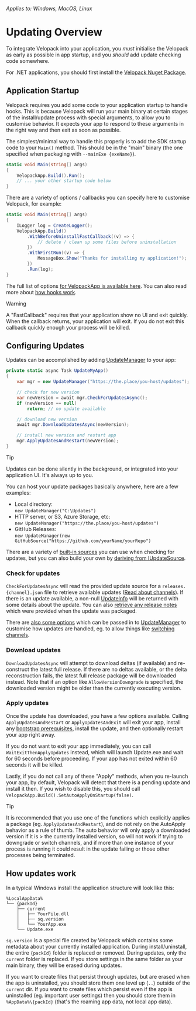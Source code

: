 *Applies to: Windows, MacOS, Linux*

# Updating Overview
To integrate Velopack into your application, you *must* initialise the Velopack as early as possible in app startup, and you *should* add update checking code somewhere.

For .NET applications, you should first install the [Velopack Nuget Package](https://nuget.org/packages/velopack).

## Application Startup
Velopack requires you add some code to your application startup to handle hooks. This is because Velopack will run your main binary at certain stages of the install/update process with special arguments, to allow you to customise behavior. It expects your app to respond to these arguments in the right way and then exit as soon as possible. 

The simplest/minimal way to handle this properly is to add the SDK startup code to your `Main()` method. This should be in the "main" binary (the one specified when packaging with `--mainExe {exeName}`).

```cs
static void Main(string[] args)
{
    VelopackApp.Build().Run();
    // ... your other startup code below
}
```

There are a variety of options / callbacks you can specify here to customise Velopack, for example:

```cs
static void Main(string[] args)
{
    ILogger log = CreateLogger();
    VelopackApp.Build()
        .WithBeforeUninstallFastCallback((v) => {
            // delete / clean up some files before uninstallation
        })
        .WithFirstRun((v) => {
            MessageBox.Show("Thanks for installing my application!");
        })
        .Run(log);
}
```

The full list of options [for VelopackApp is available here](/sdk/Velopack.VelopackApp.html). You can also read more about [how hooks work](hooks.md).

> [!WARNING]
> A "FastCallback" requires that your application show no UI and exit quickly. When the callback returns, your application will exit. If you do not exit this callback quickly enough your process will be killed.

## Configuring Updates
Updates can be accomplished by adding [UpdateManager](/sdk/Velopack.UpdateManager.html) to your app:

```cs
private static async Task UpdateMyApp()
{
    var mgr = new UpdateManager("https://the.place/you-host/updates");

    // check for new version
    var newVersion = await mgr.CheckForUpdatesAsync();
    if (newVersion == null)
        return; // no update available

    // download new version
    await mgr.DownloadUpdatesAsync(newVersion);

    // install new version and restart app
    mgr.ApplyUpdatesAndRestart(newVersion);
}
```

> [!TIP]
> Updates can be done silently in the background, or integrated into your application UI. It's always up to you.

You can host your update packages basically anywhere, here are a few examples:
- Local directory:<br/>`new UpdateManager("C:\Updates")`
- HTTP server, or S3, Azure Storage, etc:<br/>`new UpdateManager("https://the.place/you-host/updates")`
- GitHub Releases:<br/>`new UpdateManager(new GitHubSource("https://github.com/yourName/yourRepo")`

There are a variety of [built-in sources](/sdk/Velopack.Sources.html) you can use when checking for updates, but you can also build your own by [deriving from IUpdateSource](/sdk/Velopack.Sources.IUpdateSource.html).

### Check for updates
`CheckForUpdatesAsync` will read the provided update source for a `releases.{channel}.json` file to retrieve available updates ([Read about channels](../packaging/channels.md)). If there is an update available, a non-null [UpdateInfo](/sdk/Velopack.UpdateInfo.html) will be returned with some details about the update. You can also [retrieve any release notes](release-notes.md) which were provided when the update was packaged.

There are [also some options](/sdk/Velopack.UpdateOptions.html) which can be passed in to [UpdateManager](/sdk/Velopack.UpdateManager.html) to customise how updates are handled, eg. to allow things like [switching channels](switching-channels.md).

### Download updates
`DownloadUpdatesAsync` will attempt to download deltas (if available) and re-construct the latest full release. If there are no deltas available, or the delta reconstruction fails, the latest full release package will be downloaded instead. Note that if an option like `AllowVersionDowngrade` is specified, the downloaded version might be older than the currently executing version.

### Apply updates
Once the update has downloaded, you have a few options available. Calling `ApplyUpdatesAndRestart` or `ApplyUpdatesAndExit` will exit your app, install any [bootstrap prerequisites](../packaging/bootstrapping.md), install the update, and then optionally restart your app right away.

If you do not want to exit your app immediately, you can call `WaitExitThenApplyUpdates` instead, which will launch Update.exe and wait for 60 seconds before proceeding. If your app has not exited within 60 seconds it will be killed.

Lastly, if you do not call any of these "Apply" methods, when you re-launch your app, by default, Velopack will detect that there is a pending update and install it then. If you wish to disable this, you should call `VelopackApp.Build().SetAutoApplyOnStartup(false)`.

> [!TIP]
> It is recommended that you use one of the functions which explicitly applies a package (eg. `ApplyUpdatesAndRestart`), and do not rely on the AutoApply behavior as a rule of thumb. The auto behavior will only apply a downloaded version if it is > the currently installed version, so will not work if trying to downgrade or switch channels, and if more than one instance of your process is running it could result in the update failing or those other processes being terminated.

## How updates work
In a typical Windows install the application structure will look like this:
```
%LocalAppData%
└── {packId}
    ├── current
    │   ├── YourFile.dll
    │   ├── sq.version
    │   └── YourApp.exe
    └── Update.exe
```

`sq.version` is a special file created by Velopack which contains some metadata about your currently installed application. During install/uninstall, the entire `{packId}` folder is replaced or removed. During updates, only the `current` folder is replaced. If you store settings in the same folder as your main binary, they will be erased during updates. 

If you want to create files that persist through updates, but are erased when the app is uninstalled, you should store them one level up (`..`) outside of the `current` dir. If you want to create files which persist even if the app is uninstalled (eg. important user settings) then you should store them in `%AppData%\{packId}` (that's the roaming app data, not local app data).